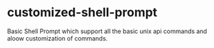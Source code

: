 # customized-shell-prompt
Basic Shell Prompt which support all the basic unix api commands and aloow customization of commands.
